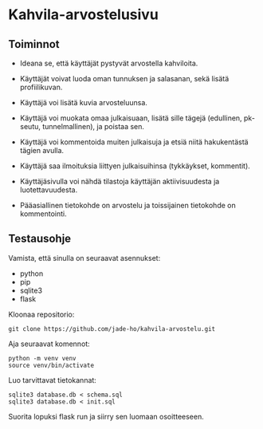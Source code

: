 # Kahvila-arvostelusivu

## Toiminnot
- Ideana se, että käyttäjät pystyvät arvostella kahviloita.
- Käyttäjät voivat luoda oman tunnuksen ja salasanan, sekä lisätä profiilikuvan.
- Käyttäjä voi lisätä kuvia arvosteluunsa.
- Käyttäjä voi muokata omaa julkaisuaan, lisätä sille tägejä (edullinen, pk-seutu, tunnelmallinen), ja poistaa sen.
- Käyttäjä voi kommentoida muiten julkaisuja ja etsiä niitä hakukentästä tägien avulla.
- Käyttäjä saa ilmoituksia liittyen julkaisuihinsa (tykkäykset, kommentit).
- Käyttäjäsivulla voi nähdä tilastoja käyttäjän aktiivisuudesta ja luotettavuudesta.

- Pääasiallinen tietokohde on arvostelu ja toissijainen tietokohde on kommentointi.


## Testausohje

Vamista, että sinulla on seuraavat asennukset:
- python
- pip
- sqlite3
- flask

Kloonaa repositorio:

```
git clone https://github.com/jade-ho/kahvila-arvostelu.git
```

Aja seuraavat komennot:

```
python -m venv venv
source venv/bin/activate
```

Luo tarvittavat tietokannat:
```
sqlite3 database.db < schema.sql
sqlite3 database.db < init.sql
```

Suorita lopuksi flask run ja siirry sen luomaan osoitteeseen.
